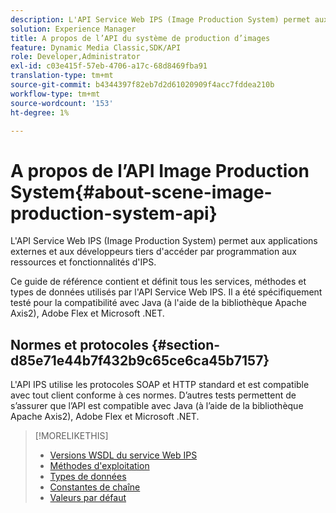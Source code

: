 ```yaml
---
description: L'API Service Web IPS (Image Production System) permet aux applications externes et aux développeurs tiers d'accéder par programmation aux ressources et fonctionnalités d'IPS.
solution: Experience Manager
title: A propos de l’API du système de production d’images
feature: Dynamic Media Classic,SDK/API
role: Developer,Administrator
exl-id: c03e415f-57eb-4706-a17c-68d8469fba91
translation-type: tm+mt
source-git-commit: b4344397f82eb7d2d61020909f4acc7fddea210b
workflow-type: tm+mt
source-wordcount: '153'
ht-degree: 1%

---
```


# A propos de l’API Image Production System{#about-scene-image-production-system-api}

L&#39;API Service Web IPS (Image Production System) permet aux applications externes et aux développeurs tiers d&#39;accéder par programmation aux ressources et fonctionnalités d&#39;IPS.

Ce guide de référence contient et définit tous les services, méthodes et types de données utilisés par l&#39;API Service Web IPS. Il a été spécifiquement testé pour la compatibilité avec Java (à l&#39;aide de la bibliothèque Apache Axis2), Adobe Flex et Microsoft .NET.

## Normes et protocoles {#section-d85e71e44b7f432b9c65ce6ca45b7157}

L&#39;API IPS utilise les protocoles SOAP et HTTP standard et est compatible avec tout client conforme à ces normes. D’autres tests permettent de s’assurer que l’API est compatible avec Java (à l’aide de la bibliothèque Apache Axis2), Adobe Flex et Microsoft .NET.

>[!MORELIKETHIS]
>
>* [Versions WSDL du service Web IPS](c-wsdl-versions.md#concept-aff3e13f3b59486882260b5f2e962226)
>* [Méthodes d&#39;exploitation](operations/c-operations-intro/c-methods/c-methods.md)
>* [Types de données](types/c-data-types/c-data-types.md#concept-dcf2ce73ff334e22bc4c634e3a0a50a6)
>* [Constantes de chaîne](string-constants/c-string-constants/c-string-constants.md)
>* [Valeurs par défaut](faults/c-faults/c-faults.md#concept-28c5e495f39443ecab05384d8cf8ab6b)

